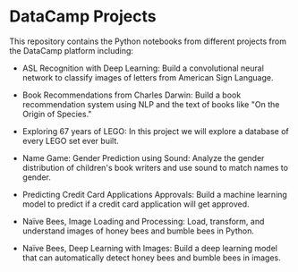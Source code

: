 # DataCamp Projects
This repository contains the Python notebooks from different projects from the DataCamp platform including:

- ASL Recognition with Deep Learning: Build a convolutional neural network to classify images of letters from American Sign Language.

- Book Recommendations from Charles Darwin: Build a book recommendation system using NLP and the text of books like "On the Origin of Species."

- Exploring 67 years of LEGO: In this project we will explore a database of every LEGO set ever built.

- Name Game: Gender Prediction using Sound: Analyze the gender distribution of children's book writers and use sound to match names to gender.

- Predicting Credit Card Applications Approvals: Build a machine learning model to predict if a credit card application will get approved.

- Naïve Bees, Image Loading and Processing: Load, transform, and understand images of honey bees and bumble bees in Python.

- Naïve Bees, Deep Learning with Images:	Build a deep learning model that can automatically detect honey bees and bumble bees in images.
